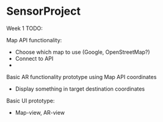 # SensorProject

Week 1 TODO:

Map API functionality:
  - Choose which map to use (Google, OpenStreetMap?)
  - Connect to API
  - 
 
 Basic AR functionality prototype using Map API coordinates
  - Display something in target destination coordinates
  
 Basic UI prototype:
  - Map-view, AR-view
  
  
